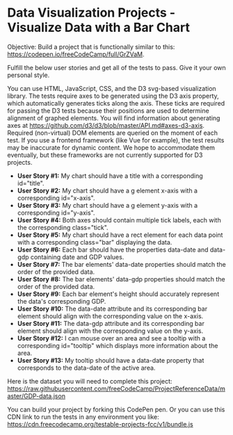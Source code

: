 # Data Visualization Projects - Visualize Data with a Bar Chart

Objective: Build a project that is functionally similar to this: https://codepen.io/freeCodeCamp/full/GrZVaM.

Fulfill the below user stories and get all of the tests to pass. Give it your own personal style.

You can use HTML, JavaScript, CSS, and the D3 svg-based visualization library. The tests require axes to be generated 
using the D3 axis property, which automatically generates ticks along the axis. These ticks are required for passing the 
D3 tests because their positions are used to determine alignment of graphed elements. You will find information about 
generating axes at https://github.com/d3/d3/blob/master/API.md#axes-d3-axis. Required (non-virtual) DOM elements are queried 
on the moment of each test. If you use a frontend framework (like Vue for example), the test results may be inaccurate for 
dynamic content. We hope to accommodate them eventually, but these frameworks are not currently supported for D3 projects.

- **User Story #1:** My chart should have a title with a corresponding id="title".
- **User Story #2:** My chart should have a g element x-axis with a corresponding id="x-axis".
- **User Story #3:** My chart should have a g element y-axis with a corresponding id="y-axis".
- **User Story #4:** Both axes should contain multiple tick labels, each with the corresponding class="tick".
- **User Story #5:** My chart should have a rect element for each data point with a corresponding class="bar" displaying the data.
- **User Story #6:** Each bar should have the properties data-date and data-gdp containing date and GDP values.
- **User Story #7:** The bar elements' data-date properties should match the order of the provided data.
- **User Story #8:** The bar elements' data-gdp properties should match the order of the provided data.
- **User Story #9:** Each bar element's height should accurately represent the data's corresponding GDP.
- **User Story #10:** The data-date attribute and its corresponding bar element should align with the corresponding value on the x-axis.
- **User Story #11:** The data-gdp attribute and its corresponding bar element should align with the corresponding value on the y-axis.
- **User Story #12:** I can mouse over an area and see a tooltip with a corresponding id="tooltip" which displays more information about the area.
- **User Story #13:** My tooltip should have a data-date property that corresponds to the data-date of the active area.

Here is the dataset you will need to complete this project: 
https://raw.githubusercontent.com/freeCodeCamp/ProjectReferenceData/master/GDP-data.json

You can build your project by forking this CodePen pen. Or you can use this CDN link to run the tests in any environment
 you like: https://cdn.freecodecamp.org/testable-projects-fcc/v1/bundle.js